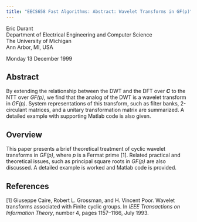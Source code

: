 ```yaml
---
title: "EECS658 Fast Algorithms: Abstract: Wavelet Transforms in GF(p)"
---
```


Eric Durant<br/>
Department of Electrical Engineering and Computer Science<br/>
The University of Michigan<br/>
Ann Arbor, MI, USA

Monday 13 December 1999

## Abstract

By extending the relationship between the DWT and the DFT over **_C_** to the NTT over *GF(p)*, we find that the analog of the DWT is a wavelet transform in *GF(p)*. System representations of this transform, such as filter banks, 2-circulant matrices, and a unitary transformation matrix are summarized. A detailed example with supporting Matlab code is also given.

## Overview

This paper presents a brief theoretical treatment of cyclic wavelet transforms in *GF(p)*, where *p* is a Fermat prime \[1\]. Related practical and theoretical issues, such as principal square roots in *GF(p)* are also discussed. A detailed example is worked and Matlab code is provided.

## References

\[1\] Giuseppe Caire, Robert L. Grossman, and H. Vincent Poor. Wavelet transforms associated with Finite cyclic groups. In *IEEE Transactions on Information Theory*, number 4, pages 1157&#8211;1166, July 1993.
